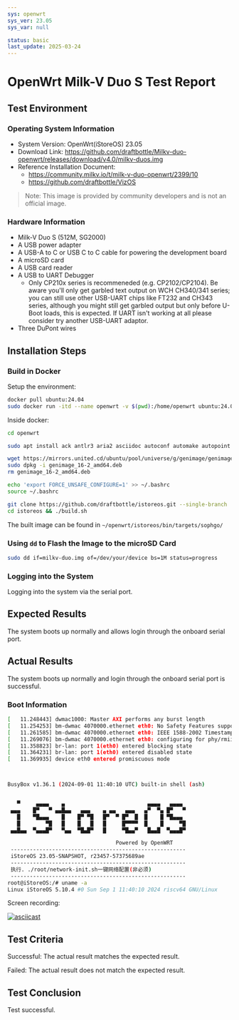 ```yaml
---
sys: openwrt
sys_ver: 23.05
sys_var: null

status: basic
last_update: 2025-03-24
---
```


# OpenWrt Milk-V Duo S Test Report

## Test Environment

### Operating System Information

- System Version: OpenWrt(iStoreOS) 23.05
- Download Link: https://github.com/draftbottle/Milkv-duo-openwrt/releases/download/v4.0/milkv-duos.img
- Reference Installation Document:
  - https://community.milkv.io/t/milk-v-duo-openwrt/2399/10
  - https://github.com/draftbottle/VizOS

> Note: This image is provided by community developers and is not an official image.

### Hardware Information

- Milk-V Duo S (512M, SG2000)
- A USB power adapter
- A USB-A to C or USB C to C cable for powering the development board
- A microSD card
- A USB card reader
- A USB to UART Debugger
    - Only CP210x series is recommeneded (e.g. CP2102/CP2104). Be aware you'll only get garbled text output on WCH CH340/341 series; you can still use other USB-UART chips like FT232 and CH343 series, although you might still get garbled output but only before U-Boot loads, this is expected. If UART isn't working at all please consider try another USB-UART adaptor.
- Three DuPont wires

## Installation Steps

### Build in Docker

Setup the environment:
```bash
docker pull ubuntu:24.04
sudo docker run -itd --name openwrt -v $(pwd):/home/openwrt ubuntu:24.04 /bin/bash
```

Inside docker:
```bash
cd openwrt

sudo apt install ack antlr3 aria2 asciidoc autoconf automake autopoint binutils bison build-essential bzip2 ccache cmake cpio curl device-tree-compiler fastjar flex gawk gettext gcc-multilib g++-multilib git gperf haveged help2man intltool libc6-dev-i386 libelf-dev libglib2.0-dev libgmp3-dev libltdl-dev libmpc-dev libmpfr-dev libncurses5-dev libncursesw5-dev libreadline-dev libssl-dev libtool lrzsz mkisofs msmtp nano ninja-build p7zip p7zip-full patch pkgconf python3 python3-pip libpython3-dev qemu-utils rsync rename scons squashfs-tools subversion swig texinfo uglifyjs upx-ucl unzip vim wget xmlto xxd zlib1g-dev libconfuse2 genext2fs

wget https://mirrors.united.cd/ubuntu/pool/universe/g/genimage/genimage_16-2_amd64.deb
sudo dpkg -i genimage_16-2_amd64.deb
rm genimage_16-2_amd64.deb

echo 'export FORCE_UNSAFE_CONFIGURE=1' >> ~/.bashrc
source ~/.bashrc

git clone https://github.com/draftbottle/istoreos.git --single-branch
cd istoreos && ./build.sh
```

The built image can be found in `~/openwrt/istoreos/bin/targets/sophgo/`

### Using `dd` to Flash the Image to the microSD Card

```bash
sudo dd if=milkv-duo.img of=/dev/your/device bs=1M status=progress
```

### Logging into the System

Logging into the system via the serial port.

## Expected Results

The system boots up normally and allows login through the onboard serial port.

## Actual Results

The system boots up normally and login through the onboard serial port is successful.

### Boot Information

```bash
[   11.248443] dwmac1000: Master AXI performs any burst length
[   11.254253] bm-dwmac 4070000.ethernet eth0: No Safety Features support found
[   11.261585] bm-dwmac 4070000.ethernet eth0: IEEE 1588-2002 Timestamp supported
[   11.269076] bm-dwmac 4070000.ethernet eth0: configuring for phy/rmii link mode
[   11.358823] br-lan: port 1(eth0) entered blocking state
[   11.364231] br-lan: port 1(eth0) entered disabled state
[   11.369935] device eth0 entered promiscuous mode



BusyBox v1.36.1 (2024-09-01 11:40:10 UTC) built-in shell (ash)


   ▀     ▄▄▄▄    ▄                          ▄▄▄▄   ▄▄▄▄
 ▄▄▄    █▀   ▀ ▄▄█▄▄   ▄▄▄    ▄ ▄▄   ▄▄▄   ▄▀  ▀▄ █▀   ▀
   █    ▀█▄▄▄    █    █▀ ▀█   █▀  ▀ █▀  █  █    █ ▀█▄▄▄
   █        ▀█   █    █   █   █     █▀▀▀▀  █    █     ▀█
 ▄▄█▄▄  ▀▄▄▄█▀   ▀▄▄  ▀█▄█▀   █     ▀█▄▄▀   █▄▄█  ▀▄▄▄█▀

                                  Powered by OpenWRT
 -------------------------------------------------------
 iStoreOS 23.05-SNAPSHOT, r23457-57375689ae
 -------------------------------------------------------
 执行. ./root/network-init.sh一键网络配置(非必须)
 -------------------------------------------------------
root@iStoreOS:/# uname -a
Linux iStoreOS 5.10.4 #0 Sun Sep 1 11:40:10 2024 riscv64 GNU/Linux
```
Screen recording:

[![asciicast](https://asciinema.org/a/xbuOGmH4NF3lM1qaHKFjxcxEV.svg)](https://asciinema.org/a/xbuOGmH4NF3lM1qaHKFjxcxEV)


## Test Criteria

Successful: The actual result matches the expected result.

Failed: The actual result does not match the expected result.

## Test Conclusion

Test successful.
